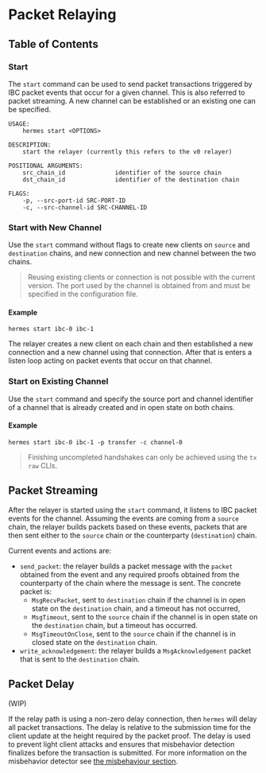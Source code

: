 # Packet Relaying

## Table of Contents
<!-- toc -->

### Start
The `start` command can be used to send packet transactions triggered by IBC packet events that occur for a given channel. This is also referred to packet streaming.
A new channel can be established or an existing one can be specified.

```shell script
USAGE:
    hermes start <OPTIONS>

DESCRIPTION:
    start the relayer (currently this refers to the v0 relayer)

POSITIONAL ARGUMENTS:
    src_chain_id              identifier of the source chain
    dst_chain_id              identifier of the destination chain

FLAGS:
    -p, --src-port-id SRC-PORT-ID
    -c, --src-channel-id SRC-CHANNEL-ID
```

### Start with New Channel

Use the `start` command without flags to create new clients on `source` and `destination` chains, and new connection and new channel between the two chains.

> Reusing existing clients or connection is not possible with the current version. The port used by the channel is obtained from and must be specified in the configuration file.

#### Example

```shell script
hermes start ibc-0 ibc-1
```

The relayer creates a new client on each chain and then established a new connection and a new channel using that connection. After that is enters a listen loop acting on packet events that occur on that channel.

### Start on Existing Channel

Use the `start` command and specify the source port and channel identifier of a channel that is already created and in open state on both chains.

#### Example

```shell script
hermes start ibc-0 ibc-1 -p transfer -c channel-0
```

> Finishing uncompleted handshakes can only be achieved using the `tx raw` CLIs.

## Packet Streaming

After the relayer is started using the `start` command, it listens to IBC packet events for the channel. Assuming the events are coming from a `source` chain, the relayer builds packets based on these events, packets that are then sent either to the `source` chain or the counterparty (`destination`) chain. 

Current events and actions are:

- `send_packet`: the relayer builds a packet message with the `packet` obtained from the event and any required proofs obtained from the counterparty of the chain where the message is sent. The concrete packet is:
  - `MsgRecvPacket`, sent to `destination` chain if the channel is in open state on the `destination` chain, and a timeout has not occurred,
  - `MsgTimeout`, sent to the `source` chain if the channel is in open state on the `destination` chain, but a timeout has occurred.
  - `MsgTimeoutOnClose`, sent to the `source` chain if the channel is in closed state on the `destination` chain.
- `write_acknowledgement`: the relayer builds a `MsgAcknowledgement` packet that is sent to the `destination` chain.

## Packet Delay

(WIP)

If the relay path is using a non-zero delay connection, then `hermes` will delay all packet transactions. The delay is
relative to the submission time for the client update at the height required by the packet proof.
The delay is used to prevent light client attacks and ensures that misbehavior detection finalizes before the transaction is submitted.
For more information on the misbehavior detector see [the misbehaviour section](./misbehaviour.html#monitoring-misbehaviour-and-evidence-submission).
